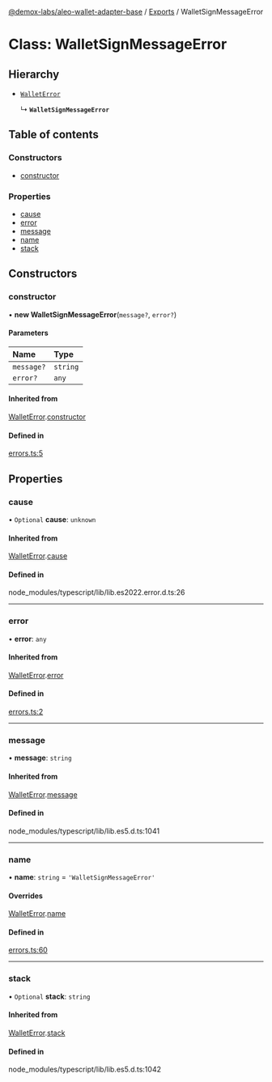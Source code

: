 [@demox-labs/aleo-wallet-adapter-base](../README.md) / [Exports](../modules.md) / WalletSignMessageError

# Class: WalletSignMessageError

## Hierarchy

- [`WalletError`](WalletError.md)

  ↳ **`WalletSignMessageError`**

## Table of contents

### Constructors

- [constructor](WalletSignMessageError.md#constructor)

### Properties

- [cause](WalletSignMessageError.md#cause)
- [error](WalletSignMessageError.md#error)
- [message](WalletSignMessageError.md#message)
- [name](WalletSignMessageError.md#name)
- [stack](WalletSignMessageError.md#stack)

## Constructors

### constructor

• **new WalletSignMessageError**(`message?`, `error?`)

#### Parameters

| Name | Type |
| :------ | :------ |
| `message?` | `string` |
| `error?` | `any` |

#### Inherited from

[WalletError](WalletError.md).[constructor](WalletError.md#constructor)

#### Defined in

[errors.ts:5](https://github.com/demox-labs/leo-wallet-adapter/blob/a4e012e/packages/core/base/errors.ts#L5)

## Properties

### cause

• `Optional` **cause**: `unknown`

#### Inherited from

[WalletError](WalletError.md).[cause](WalletError.md#cause)

#### Defined in

node_modules/typescript/lib/lib.es2022.error.d.ts:26

___

### error

• **error**: `any`

#### Inherited from

[WalletError](WalletError.md).[error](WalletError.md#error)

#### Defined in

[errors.ts:2](https://github.com/demox-labs/leo-wallet-adapter/blob/a4e012e/packages/core/base/errors.ts#L2)

___

### message

• **message**: `string`

#### Inherited from

[WalletError](WalletError.md).[message](WalletError.md#message)

#### Defined in

node_modules/typescript/lib/lib.es5.d.ts:1041

___

### name

• **name**: `string` = `'WalletSignMessageError'`

#### Overrides

[WalletError](WalletError.md).[name](WalletError.md#name)

#### Defined in

[errors.ts:60](https://github.com/demox-labs/leo-wallet-adapter/blob/a4e012e/packages/core/base/errors.ts#L60)

___

### stack

• `Optional` **stack**: `string`

#### Inherited from

[WalletError](WalletError.md).[stack](WalletError.md#stack)

#### Defined in

node_modules/typescript/lib/lib.es5.d.ts:1042
